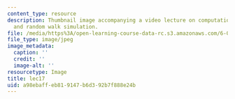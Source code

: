 ```yaml
---
content_type: resource
description: Thumbnail image accompanying a video lecture on computational models
  and random walk simulation.
file: /media/https%3A/open-learning-course-data-rc.s3.amazonaws.com/6-00-introduction-to-computer-science-and-programming-fall-2008/a98ebaffeb819147b6d392b7f888e24b_lec17.jpg
file_type: image/jpeg
image_metadata:
  caption: ''
  credit: ''
  image-alt: ''
resourcetype: Image
title: lec17
uid: a98ebaff-eb81-9147-b6d3-92b7f888e24b
---
```

